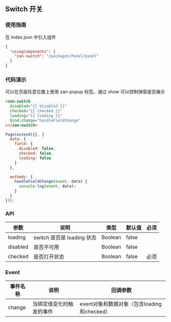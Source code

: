 ## Switch 开关

### 使用指南
在 index.json 中引入组件
```json
{
  "usingComponents": {
    "zan-switch": "/packages/Panel/panel"
  }
}
```

### 代码演示
可以在页面任意位置上使用 zan-popup 标签。通过 show 可以控制弹窗是否展示
```html
<zan-switch
  disabled="{{ disabled }}"
  checked="{{ checked }}"
  loading="{{ loading }}"
  bind:change="handleFieldChange"
></zan-switch>
```

```js
Page(extend({}, {
  data: {
    field: {
      disabled: false,
      checked: false,
      loading: false
    }
  },

  methods: {
    handleFieldChange(event, data) {
      console.log(event, data);
    }
  }
}));
```

### API
| 参数       | 说明      | 类型       | 默认值       | 必须      |
|-----------|-----------|-----------|-------------|-------------|
| loading | switch 是否是 loading 状态 | Boolean  | false | |
| disabled | 是否不可用 | Boolean  | false | |
| checked | 是否打开状态 | Boolean  | false  | 必须 |

### Event

| 事件名称       | 说明      | 回调参数       |
|-----------|-----------|-----------|
| change | 当绑定值变化时触发的事件 | event对象和数据对象（包含loading和checked） |



